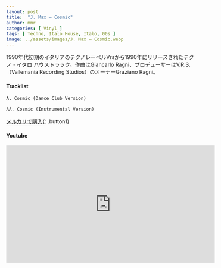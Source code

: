 ```yaml
---
layout: post
title:  "J. Max – Cosmic"
author: mmr
categories: [ Vinyl ]
tags: [ Techno, Italo House, Italo, 00s ]
image: ../assets/images/J. Max – Cosmic.webp
---
```


1990年代初期のイタリアのテクノレーベルVrsから1990年にリリースされたテクノ・イタロ ハウストラック。作曲はGiancarlo Ragni、プロデューサーはV.R.S. （Vallemania Recording Studios）のオーナーGraziano Ragni。

#### Tracklist
```md
A. Cosmic (Dance Club Version)

AA. Cosmic (Instrumental Version)
```

[メルカリで購入](https://jp.mercari.com/item/m27594141483?afid=6142608987){: .button1}

#### Youtube
<iframe width="560" height="315" src="https://www.youtube.com/embed/NbYE_3VriMY?si=w6tLEb-KbXXwZWcb" title="YouTube video player" frameborder="0" allow="accelerometer; autoplay; clipboard-write; encrypted-media; gyroscope; picture-in-picture; web-share" referrerpolicy="strict-origin-when-cross-origin" allowfullscreen></iframe>